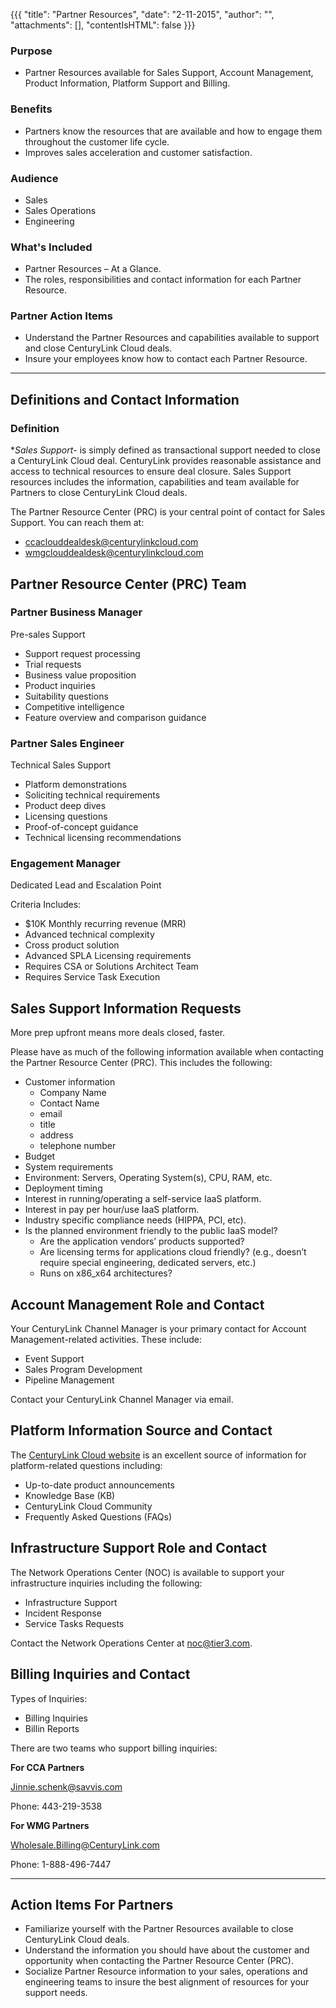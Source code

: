 {{{
  "title": "Partner Resources",
  "date": "2-11-2015",
  "author": "",
  "attachments": [],
  "contentIsHTML": false
}}}

### Purpose

- Partner Resources available for Sales Support, Account Management, Product Information, Platform Support and Billing.  


### Benefits

- Partners know the resources that are available and how to engage them  throughout the customer life cycle.
- Improves sales acceleration and customer satisfaction.


### Audience

- Sales
- Sales Operations
- Engineering 


### What's Included

- Partner Resources – At a Glance.
- The roles, responsibilities and contact information for each Partner Resource.


### Partner Action Items

- Understand the Partner Resources and capabilities available to support and close CenturyLink Cloud deals.
- Insure your employees know how to contact each Partner Resource.


---


## Definitions and Contact Information

### Definition

**Sales Support*- is simply defined as transactional support needed to close a CenturyLink Cloud deal. CenturyLink provides reasonable assistance and access to technical resources to ensure deal closure. Sales Support resources includes the information, capabilities and team available for Partners to close CenturyLink Cloud deals.

The Partner Resource Center (PRC) is your central point of contact for Sales Support. You can reach them at:

- ccaclouddealdesk@centurylinkcloud.com
- wmgclouddealdesk@centurylinkcloud.com

## Partner Resource Center (PRC) Team

### Partner Business Manager

Pre-sales Support

- Support request processing
- Trial requests
- Business value proposition
- Product inquiries
- Suitability questions
- Competitive intelligence
- Feature overview and comparison guidance 

### Partner Sales Engineer

Technical Sales Support

- Platform demonstrations
- Soliciting technical requirements 
- Product deep dives
- Licensing questions
- Proof-of-concept guidance
- Technical licensing recommendations  

### Engagement Manager

Dedicated Lead and Escalation Point

Criteria Includes: 

- $10K Monthly recurring revenue (MRR)
- Advanced technical complexity
- Cross product solution
- Advanced SPLA Licensing requirements
- Requires CSA or Solutions Architect Team
- Requires Service Task Execution


## Sales Support Information Requests

More prep upfront means more deals closed, faster.

Please have as much of the following information available when contacting the Partner Resource Center (PRC).  This includes the following:  

- Customer information
  - Company Name
  - Contact Name
  - email
  - title
  - address
  - telephone number
- Budget
- System requirements
- Environment:  Servers, Operating System(s), CPU, RAM, etc.
- Deployment timing
- Interest in running/operating a self-service IaaS platform.
- Interest in pay per hour/use IaaS platform.
- Industry specific compliance needs (HIPPA, PCI, etc).
- Is the planned environment friendly to the public IaaS model? 
  - Are the application vendors’ products supported?
  - Are licensing terms for applications cloud friendly? (e.g., doesn’t require special engineering, dedicated servers, etc.)
  - Runs on x86_x64 architectures? 


## Account Management Role and Contact 

Your CenturyLink Channel Manager is your primary contact for Account Management-related activities. These include: 

- Event Support 
- Sales Program Development 
- Pipeline Management

Contact your CenturyLink Channel Manager via email.

## Platform Information Source and Contact

The [CenturyLink Cloud website](http://www.centurylinkcloud.com) is an excellent source of information for platform-related questions including: 

- Up-to-date product announcements
- Knowledge Base (KB) 
- CenturyLink Cloud Community
- Frequently Asked Questions (FAQs)

## Infrastructure Support Role and Contact

The Network Operations Center (NOC) is available to support your infrastructure inquiries including the following:  

- Infrastructure Support 
- Incident Response
- Service Tasks Requests

Contact the Network Operations Center at noc@tier3.com.

## Billing Inquiries and Contact

Types of Inquiries:

- Billing Inquiries
- Billin Reports

There are two teams who support billing inquiries:

**For CCA Partners**

Jinnie.schenk@savvis.com

Phone:  443-219-3538


**For WMG Partners**

Wholesale.Billing@CenturyLink.com

Phone: 1-888-496-7447



---

## Action Items For Partners

- Familiarize yourself with the Partner Resources available to close CenturyLink Cloud deals.
- Understand the information you should have about the customer and opportunity when contacting the Partner Resource Center (PRC).
- Socialize Partner Resource information to your sales, operations and engineering teams to insure the best alignment of resources for your support needs.


